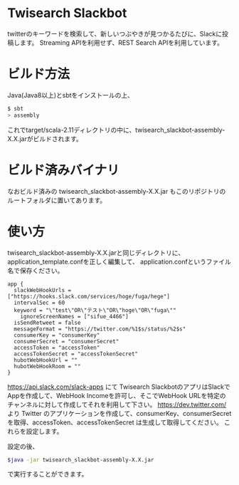 # Twisearch Slackbot
twitterのキーワードを検索して、新しいつぶやきが見つかるたびに、Slackに投稿します。
Streaming APIを利用せず、REST Search APIを利用しています。

# ビルド方法
Java(Java8以上)とsbtをインストールの上、

```sh
$ sbt
> assembly
```
これでtarget/scala-2.11ディレクトリの中に、twisearch_slackbot-assembly-X.X.jarがビルドされます。

# ビルド済みバイナリ

なおビルド済みの twisearch_slackbot-assembly-X.X.jar もこのリポジトリのルートフォルダに置いてあります。

# 使い方
twisearch_slackbot-assembly-X.X.jarと同じディレクトリに、
application_template.confを正しく編集して、
application.confというファイル名で保存ください。

```properties
app {
  slackWebHookUrls = ["https://hooks.slack.com/services/hoge/fuga/hege"]
  intervalSec = 60
  keyword = "\"test\"OR\"テスト\"OR\"hoge\"OR\"fuga\""
	ignoreScreenNames = ["sifue_4466"]
  isSendRetweet = false
  messageFormat = "https://twitter.com/%1$s/status/%2$s"
  consumerKey = "consumerKey"
  consumerSecret = "consumerSecret"
  accessToken = "accessToken"
  accessTokenSecret = "accessTokenSecret"
  hubotWebHookUrl = ""
  hubotWebHookRoom = ""
}
```

https://api.slack.com/slack-apps にて Twisearch SlackbotのアプリはSlackでAppを作成して、WebHook Incomeを許可し、そこでWebHook URLを特定のチャンネルに対して作成してそれを利用して下さい。
https://dev.twitter.com/ より Twitter のアプリケーションを作成して、consumerKey、consumerSecret を取得、accessToken、accessTokenSecret は生成して取得してください。
これらを設定します。


設定の後、

```sh
$java -jar twisearch_slackbot-assembly-X.X.jar
```

で実行することができます。

